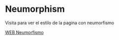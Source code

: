 # Neumorphism

Visita para ver el estilo de la pagina con neumorfismo

[WEB Neumorfismo](https://www.google.com](https://darthkenar.github.io/Neumorphism/)https://darthkenar.github.io/Neumorphism/)
